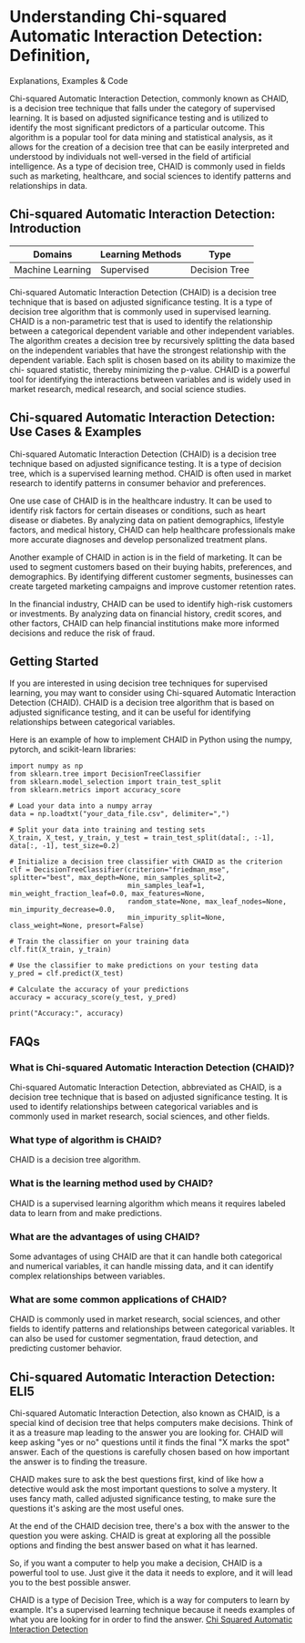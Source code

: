 # Understanding Chi-squared Automatic Interaction Detection: Definition,
Explanations, Examples & Code

Chi-squared Automatic Interaction Detection, commonly known as CHAID, is a
decision tree technique that falls under the category of supervised learning.
It is based on adjusted significance testing and is utilized to identify the
most significant predictors of a particular outcome. This algorithm is a
popular tool for data mining and statistical analysis, as it allows for the
creation of a decision tree that can be easily interpreted and understood by
individuals not well-versed in the field of artificial intelligence. As a type
of decision tree, CHAID is commonly used in fields such as marketing,
healthcare, and social sciences to identify patterns and relationships in
data.

## Chi-squared Automatic Interaction Detection: Introduction

Domains | Learning Methods | Type  
---|---|---  
Machine Learning | Supervised | Decision Tree  
  
Chi-squared Automatic Interaction Detection (CHAID) is a decision tree
technique that is based on adjusted significance testing. It is a type of
decision tree algorithm that is commonly used in supervised learning. CHAID is
a non-parametric test that is used to identify the relationship between a
categorical dependent variable and other independent variables. The algorithm
creates a decision tree by recursively splitting the data based on the
independent variables that have the strongest relationship with the dependent
variable. Each split is chosen based on its ability to maximize the chi-
squared statistic, thereby minimizing the p-value. CHAID is a powerful tool
for identifying the interactions between variables and is widely used in
market research, medical research, and social science studies.

## Chi-squared Automatic Interaction Detection: Use Cases & Examples

Chi-squared Automatic Interaction Detection (CHAID) is a decision tree
technique based on adjusted significance testing. It is a type of decision
tree, which is a supervised learning method. CHAID is often used in market
research to identify patterns in consumer behavior and preferences.

One use case of CHAID is in the healthcare industry. It can be used to
identify risk factors for certain diseases or conditions, such as heart
disease or diabetes. By analyzing data on patient demographics, lifestyle
factors, and medical history, CHAID can help healthcare professionals make
more accurate diagnoses and develop personalized treatment plans.

Another example of CHAID in action is in the field of marketing. It can be
used to segment customers based on their buying habits, preferences, and
demographics. By identifying different customer segments, businesses can
create targeted marketing campaigns and improve customer retention rates.

In the financial industry, CHAID can be used to identify high-risk customers
or investments. By analyzing data on financial history, credit scores, and
other factors, CHAID can help financial institutions make more informed
decisions and reduce the risk of fraud.

## Getting Started

If you are interested in using decision tree techniques for supervised
learning, you may want to consider using Chi-squared Automatic Interaction
Detection (CHAID). CHAID is a decision tree algorithm that is based on
adjusted significance testing, and it can be useful for identifying
relationships between categorical variables.

Here is an example of how to implement CHAID in Python using the numpy,
pytorch, and scikit-learn libraries:

    
    
    
    import numpy as np
    from sklearn.tree import DecisionTreeClassifier
    from sklearn.model_selection import train_test_split
    from sklearn.metrics import accuracy_score
    
    # Load your data into a numpy array
    data = np.loadtxt("your_data_file.csv", delimiter=",")
    
    # Split your data into training and testing sets
    X_train, X_test, y_train, y_test = train_test_split(data[:, :-1], data[:, -1], test_size=0.2)
    
    # Initialize a decision tree classifier with CHAID as the criterion
    clf = DecisionTreeClassifier(criterion="friedman_mse", splitter="best", max_depth=None, min_samples_split=2,
                                 min_samples_leaf=1, min_weight_fraction_leaf=0.0, max_features=None,
                                 random_state=None, max_leaf_nodes=None, min_impurity_decrease=0.0,
                                 min_impurity_split=None, class_weight=None, presort=False)
    
    # Train the classifier on your training data
    clf.fit(X_train, y_train)
    
    # Use the classifier to make predictions on your testing data
    y_pred = clf.predict(X_test)
    
    # Calculate the accuracy of your predictions
    accuracy = accuracy_score(y_test, y_pred)
    
    print("Accuracy:", accuracy)
    
    

## FAQs

### What is Chi-squared Automatic Interaction Detection (CHAID)?

Chi-squared Automatic Interaction Detection, abbreviated as CHAID, is a
decision tree technique that is based on adjusted significance testing. It is
used to identify relationships between categorical variables and is commonly
used in market research, social sciences, and other fields.

### What type of algorithm is CHAID?

CHAID is a decision tree algorithm.

### What is the learning method used by CHAID?

CHAID is a supervised learning algorithm which means it requires labeled data
to learn from and make predictions.

### What are the advantages of using CHAID?

Some advantages of using CHAID are that it can handle both categorical and
numerical variables, it can handle missing data, and it can identify complex
relationships between variables.

### What are some common applications of CHAID?

CHAID is commonly used in market research, social sciences, and other fields
to identify patterns and relationships between categorical variables. It can
also be used for customer segmentation, fraud detection, and predicting
customer behavior.

## Chi-squared Automatic Interaction Detection: ELI5

Chi-squared Automatic Interaction Detection, also known as CHAID, is a special
kind of decision tree that helps computers make decisions. Think of it as a
treasure map leading to the answer you are looking for. CHAID will keep asking
"yes or no" questions until it finds the final "X marks the spot" answer. Each
of the questions is carefully chosen based on how important the answer is to
finding the treasure.

CHAID makes sure to ask the best questions first, kind of like how a detective
would ask the most important questions to solve a mystery. It uses fancy math,
called adjusted significance testing, to make sure the questions it's asking
are the most useful ones.

At the end of the CHAID decision tree, there's a box with the answer to the
question you were asking. CHAID is great at exploring all the possible options
and finding the best answer based on what it has learned.

So, if you want a computer to help you make a decision, CHAID is a powerful
tool to use. Just give it the data it needs to explore, and it will lead you
to the best possible answer.

CHAID is a type of Decision Tree, which is a way for computers to learn by
example. It's a supervised learning technique because it needs examples of
what you are looking for in order to find the answer.
[Chi Squared Automatic Interaction Detection](https://serp.ai/chi-squared-automatic-interaction-detection/)
